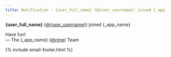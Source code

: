```yaml
---
title: Notification - {user_full_name} (@{user_username}) joined {_app_name}
---
```


**{user_full_name}** ([@{user_username}]({_app_base_url}/@{user_username})) joined {_app_name}

Have fun!  
&mdash; The {_app_name} ([@rime]({_app_base_url}/@rime])) Team

{% include email-footer.html %}